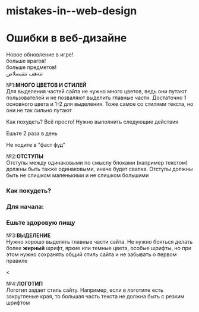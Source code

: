 # mistakes-in--web-design
<html>
     <head>
          <title>Ошибки в веб-дизайне</title>
          <link rel="stylesheet" href="style.css">
     </head>
     <body>
          <h1>Ошибки в веб-дизайне</h1>
          <article>
          <div>
               <p class="side">Новое обновление в игре! <br><span class="bside">больше врагов!</span><br><span class="cside">больше предметов!</span><br><span class="dside">تنةهف نتقبصلاض</span></p>
               <p class="vine">№1:<b>МНОГО ЦВЕТОВ И СТИЛЕЙ</b> <br>Для выделения частей сайта не нужно много цветов, ведь они путают пользователей и не позваляют выделить главные части. Достаточно 1 основного цвета и 1-2 для выделения. Тоже самое со стилями текста, но они не так сильно путают</p>
          </div>
          </article>
          <article>
          <div>
               <div class="wew">
               <p>Как похудеть? Всё просто! Нужно выполнить следующие действия</p>
               <p class="wiw">Ешьте 2 раза в день</p>
               <p class="waw">Не ходите в "фаст фуд"</p>
               </div>
               <p class="vini">№2:<b>ОТСТУПЫ</b> <br>Отступы между одинаковыми по смыслу блоками (например текстом) должны быть также одинаковыми, иначе будет свалка. Отступы должны быть не слишком маленькими и не слишком большими</p>
          </div>
          </article>
          <article>
          <div>
               <div class="ten">
               <h3>Как похудеть?</h3>
               <h3>Для начала:</h3>
               <h3>Ешьте здоровую пищу</h3>
               </div>
               <p class="blyat">№3:<b>ВЫДЕЛЕНИЕ</b> <br>Нужно хорошо выделять главные части сайта. Не нужно бояться делать более <b>жирный</b> шрифт, яркие или темные цвета, особые шрифты, но при этом нужно сохранять общий стиль сайта и не забывать о первом правиле</p>
          </div>
          </article>
          <article>
          <div>
               <
               <p>№4:<b>ЛОГОТИП</b> <br>Логотип задает стиль сайту. Например, если в логотипе есть закругленые края, то большая часть текста не должна быть с резким шрифтом </p>
          </div>
          </article>
     </body>
</html>
